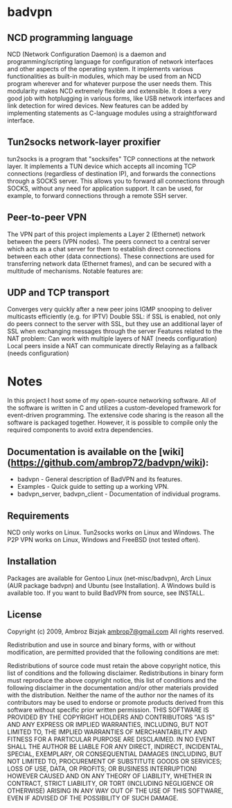 # badvpn

## NCD programming language
NCD (Network Configuration Daemon) is a daemon and programming/scripting language for configuration of network interfaces and other aspects of the operating system. It implements various functionalities as built-in modules, which may be used from an NCD program wherever and for whatever purpose the user needs them. This modularity makes NCD extremely flexible and extensible. It does a very good job with hotplugging in various forms, like USB network interfaces and link detection for wired devices. New features can be added by implementing statements as C-language modules using a straightforward interface.

## Tun2socks network-layer proxifier
tun2socks is a program that "socksifes" TCP connections at the network layer. It implements a TUN device which accepts all incoming TCP connections (regardless of destination IP), and forwards the connections through a SOCKS server. This allows you to forward all connections through SOCKS, without any need for application support. It can be used, for example, to forward connections through a remote SSH server.

## Peer-to-peer VPN
The VPN part of this project implements a Layer 2 (Ethernet) network between the peers (VPN nodes). The peers connect to a central server which acts as a chat server for them to establish direct connections between each other (data connections). These connections are used for transferring network data (Ethernet frames), and can be secured with a multitude of mechanisms. Notable features are:

## UDP and TCP transport
Converges very quickly after a new peer joins
IGMP snooping to deliver multicasts efficiently (e.g. for IPTV)
Double SSL: if SSL is enabled, not only do peers connect to the server with SSL, but they use an additional layer of SSL when exchanging messages through the server
Features related to the NAT problem:
Can work with multiple layers of NAT (needs configuration)
Local peers inside a NAT can communicate directly
Relaying as a fallback (needs configuration)

# Notes
In this project I host some of my open-source networking software. All of the software is written in C and utilizes a custom-developed framework for event-driven programming. The extensive code sharing is the reason all the software is packaged together. However, it is possible to compile only the required components to avoid extra dependencies.

## Documentation is available on the [wiki] (https://github.com/ambrop72/badvpn/wiki):

-   badvpn - General description of BadVPN and its features.
-   Examples - Quick guide to setting up a working VPN.
-   badvpn_server, badvpn_client - Documentation of individual programs.

## Requirements
NCD only works on Linux. Tun2socks works on Linux and Windows. The P2P VPN works on Linux, Windows and FreeBSD (not tested often).

## Installation
Packages are available for Gentoo Linux (net-misc/badvpn), Arch Linux (AUR package badvpn) and Ubuntu (see Installation). A Windows build is available too. If you want to build BadVPN from source, see INSTALL.

## License
Copyright (c) 2009, Ambroz Bizjak <ambrop7@gmail.com> All rights reserved.

Redistribution and use in source and binary forms, with or without modification, are permitted provided that the following conditions are met:

Redistributions of source code must retain the above copyright notice, this list of conditions and the following disclaimer.
Redistributions in binary form must reproduce the above copyright notice, this list of conditions and the following disclaimer in the documentation and/or other materials provided with the distribution.
Neither the name of the author nor the names of its contributors may be used to endorse or promote products derived from this software without specific prior written permission.
THIS SOFTWARE IS PROVIDED BY THE COPYRIGHT HOLDERS AND CONTRIBUTORS "AS IS" AND ANY EXPRESS OR IMPLIED WARRANTIES, INCLUDING, BUT NOT LIMITED TO, THE IMPLIED WARRANTIES OF MERCHANTABILITY AND FITNESS FOR A PARTICULAR PURPOSE ARE DISCLAIMED. IN NO EVENT SHALL THE AUTHOR BE LIABLE FOR ANY DIRECT, INDIRECT, INCIDENTAL, SPECIAL, EXEMPLARY, OR CONSEQUENTIAL DAMAGES (INCLUDING, BUT NOT LIMITED TO, PROCUREMENT OF SUBSTITUTE GOODS OR SERVICES; LOSS OF USE, DATA, OR PROFITS; OR BUSINESS INTERRUPTION) HOWEVER CAUSED AND ON ANY THEORY OF LIABILITY, WHETHER IN CONTRACT, STRICT LIABILITY, OR TORT (INCLUDING NEGLIGENCE OR OTHERWISE) ARISING IN ANY WAY OUT OF THE USE OF THIS SOFTWARE, EVEN IF ADVISED OF THE POSSIBILITY OF SUCH DAMAGE.
